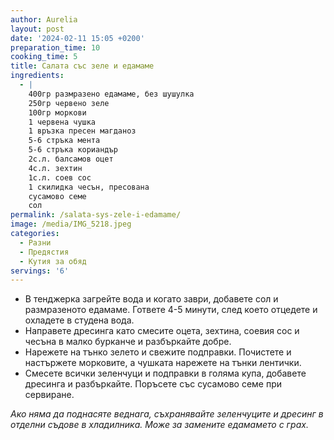```yaml
---
author: Aurelia
layout: post
date: '2024-02-11 15:05 +0200'
preparation_time: 10
cooking_time: 5
title: Салата със зеле и едамаме
ingredients:
  - |
    400гр размразено едамаме, без шушулка
    250гр червено зеле
    100гр моркови
    1 червена чушка
    1 връзка пресен магданоз
    5-6 стръка мента
    5-6 стръка кориандър
    2с.л. балсамов оцет
    4с.л. зехтин
    1с.л. соев сос
    1 скилидка чесън, пресована
    сусамово семе
    сол
permalink: /salata-sys-zele-i-edamame/
image: /media/IMG_5218.jpeg
categories:
  - Разни
  - Предястия
  - Кутия за обяд
servings: '6'
---
```

- В тенджерка загрейте вода и когато заври, добавете сол и размразеното едамаме. Гответе 4-5 минути, след което отцедете и охладете в студена вода.
- Направете дресинга като смесите оцета, зехтина, соевия сос и чесъна в малко бурканче и разбъркайте добре.
- Нарежете на тънко зелето и свежите подправки. Почистете и настържете морковите, а чушката нарежете на тънки лентички.
- Смесете всички зеленчуци и подправки в голяма купа, добавете дресинга и разбъркайте. Поръсете със сусамово семе при сервиране.


_Ако няма да поднасяте веднага, съхранявайте зеленчуците и дресинг в отделни съдове в хладилника._
_Може за замените едамамето с грах._
